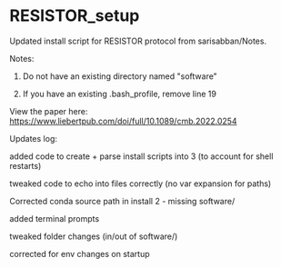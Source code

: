 # RESISTOR_setup
Updated install script for RESISTOR protocol from sarisabban/Notes.

Notes:

1. Do not have an existing directory named "software"

2. If you have an existing .bash_profile, remove line 19



View the paper here: https://www.liebertpub.com/doi/full/10.1089/cmb.2022.0254







Updates log:

added code to create + parse install scripts into 3 (to account for shell restarts)

tweaked code to echo into files correctly (no var expansion for paths)

Corrected conda source path in install 2 - missing software/

added terminal prompts

tweaked folder changes (in/out of software/)

corrected for env changes on startup
